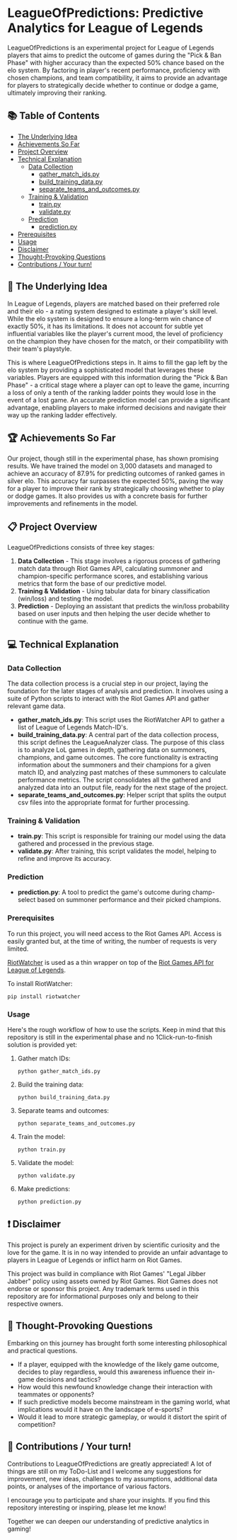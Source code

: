 # LeagueOfPredictions: Predictive Analytics for League of Legends

LeagueOfPredictions is an experimental project for League of Legends players that aims to predict the outcome of games during the "Pick & Ban Phase" with higher accuracy than the expected 50% chance based on the elo system. By factoring in player's recent performance, proficiency with chosen champions, and team compatibility, it aims to provide an advantage for players to strategically decide whether to continue or dodge a game, ultimately improving their ranking.

## 📚 Table of Contents

- [The Underlying Idea](#the-underlying-idea)
- [Achievements So Far](#achievements-so-far)
- [Project Overview](#project-overview)
- [Technical Explanation](#technical-explanation)
  - [Data Collection](#data-collection)
    - [gather_match_ids.py](#gathermatchidspy)
    - [build_training_data.py](#buildtrainingdatapy)
    - [separate_teams_and_outcomes.py](#separateteamsandoutcomespy)
  - [Training & Validation](#training--validation)
    - [train.py](#trainpy)
    - [validate.py](#validatepy)
  - [Prediction](#prediction)
    - [prediction.py](#predictionpy)
- [Prerequisites](#prerequisites)
- [Usage](#usage)
- [Disclaimer](#disclaimer)
- [Thought-Provoking Questions](#thought-provoking-questions)
- [Contributions / Your turn!](#contributions--your-turn)


## 🧠 The Underlying Idea

In League of Legends, players are matched based on their preferred role and their elo - a rating system designed to estimate a player's skill level. While the elo system is designed to ensure a long-term win chance of exactly 50%, it has its limitations. It does not account for subtle yet influential variables like the player's current mood, the level of proficiency on the champion they have chosen for the match, or their compatibility with their team's playstyle.

This is where LeagueOfPredictions steps in. It aims to fill the gap left by the elo system by providing a sophisticated model that leverages these variables. Players are equipped with this information during the "Pick & Ban Phase" - a critical stage where a player can opt to leave the game, incurring a loss of only a tenth of the ranking ladder points they would lose in the event of a lost game. An accurate prediction model can provide a significant advantage, enabling players to make informed decisions and navigate their way up the ranking ladder effectively.

## 🏆 Achievements So Far

Our project, though still in the experimental phase, has shown promising results. We have trained the model on 3,000 datasets and managed to achieve an accuracy of 87.9% for predicting outcomes of ranked games in silver elo. This accuracy far surpasses the expected 50%, paving the way for a player to improve their rank by strategically choosing whether to play or dodge games. It also provides us with a concrete basis for further improvements and refinements in the model.

## 📋 Project Overview

LeagueOfPredictions consists of three key stages: 

1. **Data Collection** - This stage involves a rigorous process of gathering match data through Riot Games API, calculating summoner and champion-specific performance scores, and establishing various metrics that form the base of our predictive model.
2. **Training & Validation** - Using tabular data for binary classification (win/loss) and testing the model.
3. **Prediction** - Deploying an assistant that predicts the win/loss probability based on user inputs and then helping the user decide whether to continue with the game.

## 💻 Technical Explanation

### Data Collection

The data collection process is a crucial step in our project, laying the foundation for the later stages of analysis and prediction. It involves using a suite of Python scripts to interact with the Riot Games API and gather relevant game data.

- **gather_match_ids.py**: This script uses the RiotWatcher API to gather a list of League of Legends Match-ID's.
- **build_training_data.py**: A central part of the data collection process, this script defines the LeagueAnalyzer class. The purpose of this class is to analyze LoL games in depth, gathering data on summoners, champions, and game outcomes. The core functionality is extracting information about the summoners and their champions for a given match ID, and analyzing past matches of these summoners to calculate performance metrics. The script consolidates all the gathered and analyzed data into an output file, ready for the next stage of the project.
- **separate_teams_and_outcomes.py**: Helper script that splits the output csv files into the appropriate format for further processing.

### Training & Validation

- **train.py**: This script is responsible for training our model using the data gathered and processed in the previous stage.
- **validate.py**: After training, this script validates the model, helping to refine and improve its accuracy.

### Prediction

- **prediction.py**: A tool to predict the game's outcome during champ-select based on summoner performance and their picked champions.

### Prerequisites

To run this project, you will need access to the Riot Games API. Access is easily granted but, at the time of writing, the number of requests is very limited.

[RiotWatcher](https://github.com/pseudonym117/Riot-Watcher) is used as a thin wrapper on top of the [Riot Games API for League of Legends](https://developer.riotgames.com/).

To install RiotWatcher:

    pip install riotwatcher
    
### Usage

Here's the rough workflow of how to use the scripts. Keep in mind that this repository is still in the experimental phase and no 1Click-run-to-finish solution is provided yet:

1. Gather match IDs:
   ```
   python gather_match_ids.py
   ```
2. Build the training data:
   ```
   python build_training_data.py
   ```
3. Separate teams and outcomes:
   ```
   python separate_teams_and_outcomes.py
   ```
4. Train the model:
   ```
   python train.py
   ```
5. Validate the model:
   ```
   python validate.py
   ```
6. Make predictions:
   ```
   python prediction.py
   ```

## ❗ Disclaimer

This project is purely an experiment driven by scientific curiosity and the love for the game. It is in no way intended to provide an unfair advantage to players in League of Legends or inflict harm on Riot Games. 

This project was build in compliance with Riot Games' "Legal Jibber Jabber" policy using assets owned by Riot Games. Riot Games does not endorse or sponsor this project. Any trademark terms used in this repository are for informational purposes only and belong to their respective owners.

## 💭 Thought-Provoking Questions

Embarking on this journey has brought forth some interesting philosophical and practical questions. 
- If a player, equipped with the knowledge of the likely game outcome, decides to play regardless, would this awareness influence their in-game decisions and tactics? 
- How would this newfound knowledge change their interaction with teammates or opponents? 
- If such predictive models become mainstream in the gaming world, what implications would it have on the landscape of e-sports? 
- Would it lead to more strategic gameplay, or would it distort the spirit of competition?

## 🙌 Contributions / Your turn!
Contributions to LeagueOfPredictions are greatly appreciated! A lot of things are still on my ToDo-List and I welcome any suggestions for improvement, new ideas, challenges to my assumptions, additional data points, or analyses of the importance of various factors.

I encourage you to participate and share your insights. If you find this repository interesting or inspiring, please let me know! 

Together we can deepen our understanding of predictive analytics in gaming!
